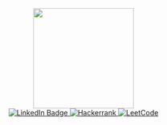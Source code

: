 <!--
**Harish141296/Harish141296** is a ✨ _special_ ✨ repository because its `README.md` (this file) appears on your GitHub profile.

Here are some ideas to get you started:

- 🔭 I’m currently working on ...
- 🌱 I’m currently learning ...
- 👯 I’m looking to collaborate on ...
- 🤔 I’m looking for help with ...
- 💬 Ask me about ...
- 📫 How to reach me: ...
- 😄 Pronouns: ...
- ⚡ Fun fact: ...
https://i.giphy.com/media/v1.Y2lkPTc5MGI3NjExbnU3dXMxdW91dTIwYTFtZXc5aTFmZHB1MmlsZjJobmFxMmwzc3ZnMyZlcD12MV9pbnRlcm5hbF9naWZfYnlfaWQmY3Q9dHM/B6wdZEDP2TXRkA83o5/giphy.gif
-->
<div id="header" align="center">
  <img src="https://i.giphy.com/media/v1.Y2lkPTc5MGI3NjExdnFkbGJkOXNteGE1aWY3eGNkc3Q4NTR4NWo5ZzExMzR0YjlhcTVncSZlcD12MV9pbnRlcm5hbF9naWZfYnlfaWQmY3Q9cw/7OMR3y1E9QeYsr9olS/giphy.gif" width="200" height="200"/>
</div>
<div id="badges" align="center">
  <a href="https://www.linkedin.com/in/harish-paramathmananda/">
    <img src="https://img.shields.io/badge/LinkedIn-blue?style=for-the-badge&logo=linkedin&logoColor=white" alt="LinkedIn Badge"/>
  </a>
  <a href="https://www.hackerrank.com/profile/HarishParam_96">
    <img src="https://img.shields.io/badge/-Hackerrank-2EC866?style=for-the-badge&logo=HackerRank&logoColor=white" alt="Hackerrank"/>
  </a>
  <a href="https://leetcode.com/u/Harishparam_96">
    <img src="https://img.shields.io/badge/LeetCode-000000?style=for-the-badge&logo=LeetCode&logoColor=#d16c06" alt="LeetCode"/>
  </a> 
</div>
